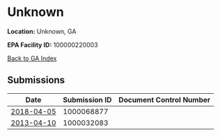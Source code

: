 # Unknown

**Location:** Unknown, GA

**EPA Facility ID:** 100000220003

[Back to GA Index](../../index.md)

## Submissions

| Date | Submission ID | Document Control Number |
|------|--------------|-------------------------|
| [2018-04-05](submissions/1000068877.md) | 1000068877 |  |
| [2013-04-10](submissions/1000032083.md) | 1000032083 |  |
